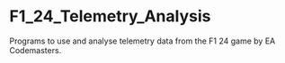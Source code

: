# F1_24_Telemetry_Analysis
Programs to use and analyse telemetry data from the F1 24 game by EA Codemasters.
